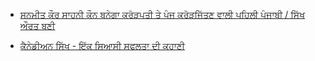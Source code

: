 - [ਸਨਮੀਤ ਕੌਰ ਸਾਹਨੀ ਕੌਨ ਬਨੇਗਾ ਕਰੋੜਪਤੀ ਤੇ ਪੰਜ ਕਰੋੜਜਿੱਤਣ ਵਾਲੀ ਪਹਿਲੀ ਪੰਜਾਬੀ / ਸਿੱਖ ਔਰਤ ਬਣੀ ](http://www.bbc.co.uk/news/world-asia-india-20942473)

- [ਕੈਨੇਡੀਅਨ ਸਿੱਖ - ਇੱਕ ਸਿਆਸੀ ਸਫਲਤਾ ਦੀ ਕਹਾਣੀ](http://theagenda.tvo.org/blog/agenda-blogs/sikh-canadians-political-success-story)
